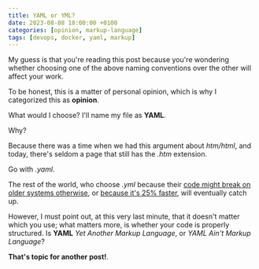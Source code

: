 ```yaml
---
title: YAML or YML?
date: 2023-08-08 18:00:00 +0100
categories: [opinion, markup-language]
tags: [devops, docker, yaml, markup]
---
```


My guess is that you're reading this post because you're wondering whether choosing one of the above naming conventions over the other will affect your work.

To be honest, this is a matter of personal opinion, which is why I categorized this as **opinion**.

What would I choose? I'll name my file as **YAML**.

Why?

Because there was a time when we had this argument about *htm/html*, and today, there's seldom a page that still has the *.htm* extension.

Go with *.yaml*.

The rest of the world, who choose *.yml* because their [code might break on older systems otherwise](https://dev.to/derek/so-is-it-yaml-or-yml-lh2#comment-aamh), or [because it's 25% faster](https://dev.to/derek/so-is-it-yaml-or-yml-lh2), will eventually catch up.

However, I must point out, at this very last minute, that it doesn't matter which you use; what matters more, is whether your code is properly structured.
Is **YAML** *Yet Another Markup Language*, or *YAML Ain't Markup Language*?

**That's topic for another post!**.